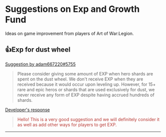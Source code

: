 # Suggestions on Exp and Growth Fund

Ideas on game improvement from players of Art of War:Legion.

## 👍Exp for dust wheel

[Suggestion by adam667220#5755](https://discord.com/channels/658594298983350293/659077000027308104/924311669369348117)
> Please consider giving some amount of EXP when hero shards are spent
> on the dust wheel. We don't receive EXP when they are received because
> it would occur upon leveling up. However, for 15+ rare and epic heros
> or shards that are used exclusively for dust, we never receive any form
> of EXP despite having accrued hundreds of shards.

[Developer's response](https://discord.com/channels/658594298983350293/754929508427104258/928579114783375372)
<blockquote style="color:#b93a35">
Hello! This is a very good suggestion and we will definitely consider it as
well as add other ways for players to get EXP.
</blockquote>

----